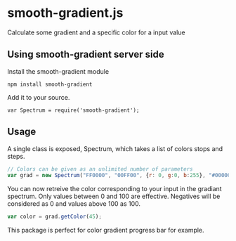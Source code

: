
smooth-gradient.js
========================

Calculate some gradient and a specific color for a input value

Using smooth-gradient server side
---------------------------------
Install the smooth-gradient module

```
npm install smooth-gradient
```

Add it to your source.

```
var Spectrum = require('smooth-gradient');
```

Usage
--------------------

A single class is exposed, Spectrum, which takes a list of colors stops and steps.

```javascript
// Colors can be given as an unlimited number of parameters
var grad = new Spectrum("FF0000", "00FF00", {r: 0, g:0, b:255}, "#000000");
```

You can now retreive the color corresponding to your input in the gradiant spectrum.
Only values between 0 and 100 are effective. Negatives will be considered as 0 and values above 100 as 100.

```javascript
var color = grad.getColor(45);
```

This package is perfect for color gradient progress bar for example.